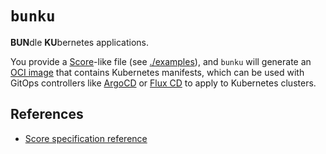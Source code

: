 # `bunku`

**BUN**dle **KU**bernetes applications.

You provide a [Score](https://docs.score.dev)-like file (see
[./examples](./examples)), and `bunku` will generate an [OCI
image](https://github.com/opencontainers/image-spec/blob/main/spec.md) that
contains Kubernetes manifests, which can be used with GitOps controllers like
[ArgoCD](https://argo-cd.readthedocs.io) or [Flux CD](https://fluxcd.io/) to
apply to Kubernetes clusters.

## References

- [Score specification reference](https://docs.score.dev/docs/score-specification/score-spec-reference)
